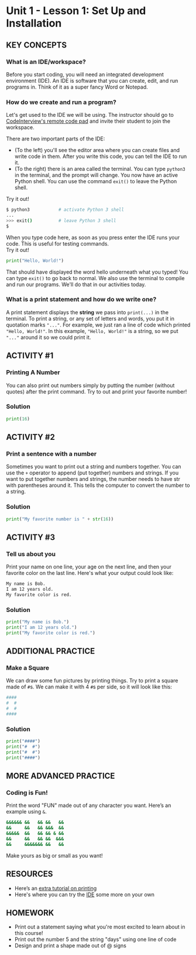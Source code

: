 

# Unit 1 - Lesson 1: Set Up and Installation


## KEY CONCEPTS
### What is an IDE/workspace?
Before you start coding, you will need an integrated development environment (IDE). 
An IDE is software that you can create, edit, and run programs in. 
Think of it as a super fancy Word or Notepad.

### How do we create and run a program?
Let's get used to the IDE we will be using. 
The instructor should go to [CodeInterview's remote code pad](https://codepad.remoteinterview.io) 
and invite their student to join the workspace.

There are two important parts of the IDE:
- (To the left) you'll see the editor area where you can create files and write code in them. 
After you write this code, you can tell the IDE to run it.
- (To the right) there is an area called the terminal. 
You can type `python3` in the terminal, and the prompt will change. 
You now have an active Python shell. 
You can use the command `exit()` to leave the Python shell.

Try it out!
```bash
$ python3           # activate Python 3 shell
...
>>> exit()          # leave Python 3 shell
$ 
```
When you type code here, as soon as you press enter the IDE runs your code. 
This is useful for testing commands. \
Try it out!
```python
print("Hello, World!")
```
That should have displayed the word hello underneath what you typed! 
You can type `exit()` to go back to normal. 
We also use the terminal to compile and run our programs. 
We'll do that in our activities today.

### What is a print statement and how do we write one?
A print statement displays the __string__ we pass into `print(...)` in the terminal.
To print a string, or any set of letters and words, you put it in quotation marks `"..."`. 
For example, we just ran a line of code which printed `"Hello, World!"`. 
In this example, `"Hello, World!"` is a string, so we put `"..."` around it so we could print it. 


## ACTIVITY #1
### Printing A Number
You can also print out numbers simply by putting the number (without quotes) after the print command.
Try to out and print your favorite number!
### Solution
```python
print(16)
```


## ACTIVITY #2
### Print a sentence with a number
Sometimes you want to print out a string and numbers together. 
You can use the `+` operator to append (put together) numbers and strings. 
If you want to put together numbers and strings, 
the number needs to have str with parentheses around it. 
This tells the computer to convert the number to a string.
### Solution
```python
print("My favorite number is " + str(16))
```


## ACTIVITY #3
### Tell us about you
Print your name on one line, your age on the next line, 
and then your favorite color on the last line. 
Here's what your output could look like:
```bash
My name is Bob.
I am 12 years old.
My favorite color is red.
```
### Solution
```python
print("My name is Bob.")
print("I am 12 years old.")
print("My favorite color is red.")
```

## ADDITIONAL PRACTICE
### Make a Square
We can draw some fun pictures by printing things. 
Try to print a square made of `#`s. 
We can make it with 4 `#`s per side, so it will look like this:
```bash
#### 
#  # 
#  # 
#### 
```
### Solution
```python
print("####")
print("#  #")
print("#  #")
print("####")
```


## MORE ADVANCED PRACTICE
### Coding is Fun!
Print the word "FUN" made out of any character you want. Here’s an example using `&`.
```bash
&&&&&& &&   && &&   && 
&&     &&   && &&&  && 
&&&&&  &&   && && & && 
&&     &&   && &&  &&& 
&&     &&&&&&& &&   && 
```

Make yours as big or small as you want!


## RESOURCES
- Here’s an [extra tutorial on printing](https://www.tutorialspoint.com/python/python\_basic\_syntax.htm)
- Here's where you can try the [IDE](https://codeinterview.io/) some more on your own

## HOMEWORK
- Print out a statement saying what you're most excited to learn about in this course!
- Print out the number 5 and the string "days" using one line of code
- Design and print a shape made out of @ signs
